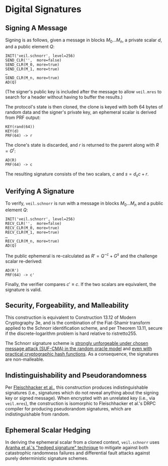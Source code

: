 # Digital Signatures

## Signing A Message

Signing is as follows, given a message in blocks $M_0...M_n$, a private scalar $d$, and a public element $Q$:

```text
INIT('veil.schnorr', level=256)
SEND_CLR('',  more=false)
SEND_CLR(M_0, more=true)
SEND_CLR(M_1, more=true)
…
SEND_CLR(M_n, more=true)
AD(Q)
```

(The signer's public key is included after the message to allow `veil.mres` to search for a header without having to
buffer the results.)

The protocol's state is then cloned, the clone is keyed with both 64 bytes of random data and the signer's private key,
an ephemeral scalar is derived from PRF output:

```text
KEY(rand(64))
KEY(d)
PRF(64) -> r
```

The clone's state is discarded, and $r$ is returned to the parent along with $R = G^r$:

```text
AD(R)
PRF(64) -> c
```

The resulting signature consists of the two scalars, $c$ and $s = d_sc + r$.

## Verifying A Signature

To verify, `veil.schnorr` is run with a message in blocks $M_0...M_n$ and a public element $Q$:

```text
INIT('veil.schnorr', level=256)
RECV_CLR('',  more=false)
RECV_CLR(M_0, more=true)
RECV_CLR(M_1, more=true)
…
RECV_CLR(M_n, more=true)
AD(Q)
```

The public ephemeral is re-calculated as $R' = Q^{-c} + G^s$ and the challenge scalar re-derived:

```
AD(R')
PRF(64) -> c'
```

Finally, the verifier compares $c' \equiv c$. If the two scalars are equivalent, the signature is valid.

## Security, Forgeability, and Malleability

This construction is equivalent to Construction 13.12 of Modern Cryptography 3e, and is the combination of the
Fiat-Shamir transform applied to the Schnorr identification scheme, and per Theorem 13.11, secure if the
discrete-logarithm problem is hard relative to ristretto255.

The Schnorr signature scheme
is [strongly unforgeable under chosen message attack (SUF-CMA) in the random oracle model][schnorr-cma]
and [even with practical cryptographic hash functions][schnorr-hash]. As a consequence, the signatures are
non-malleable.

## Indistinguishability and Pseudorandomness

Per [Fleischhacker et al.][ind-sig], this construction produces indistinguishable signatures (i.e., signatures which do
not reveal anything about the signing key or signed message). When encrypted with an unrelated key (i.e.,
via `veil.mres`), the construction is isomorphic to Fleischhacker et al.'s DRPC compiler for producing pseudorandom
signatures, which are indistinguishable from random.

## Ephemeral Scalar Hedging

In deriving the ephemeral scalar from a cloned context, `veil.schnorr` uses [Aranha et al.'s
"hedged signature" technique][hedge] to mitigate against both catastrophic randomness failures and differential fault
attacks against purely deterministic signature schemes.


[schnorr-cma]: https://www.di.ens.fr/david.pointcheval/Documents/Papers/2000_joc.pdf

[schnorr-hash]: http://www.neven.org/papers/schnorr.pdf

[ind-sig]: https://eprint.iacr.org/2011/673.pdf

[hedge]: https://eprint.iacr.org/2019/956.pdf